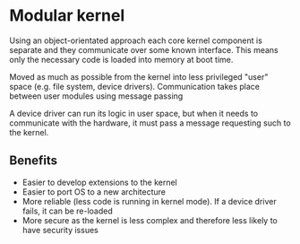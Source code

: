 # Modular kernel
Using an object-orientated approach each core kernel component is separate and they communicate over some known interface. This means only the necessary code is loaded into memory at boot time.

Moved as much as possible from the kernel into less privileged "user" space (e.g. file system, device drivers). Communication takes place between user modules using message passing

A device driver can run its logic in user space, but when it needs to communicate with the hardware, it must pass a message requesting such to the kernel.

## Benefits
* Easier to develop extensions to the kernel
* Easier to port OS to a new architecture
* More reliable (less code is running in kernel mode). If a device driver fails, it can be re-loaded
* More secure as the kernel is less complex and therefore less likely to have security issues
